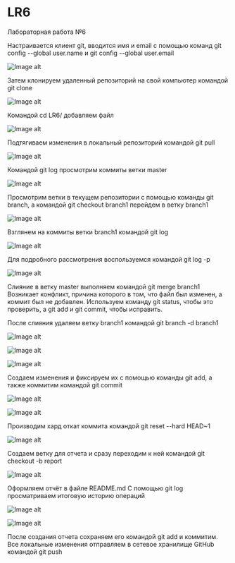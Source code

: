 # LR6
Лабораторная работа №6

Настраивается клиент git, вводится имя и email с помощью команд git config --global user.name <username> и git config --global user.email <email>

![Image alt](https://github.com/MakDarya/LR6/raw/reportMaklashova/images/image1.jpg)

Затем клонируем удаленный репозиторий на свой компьютер командой git clone <url>

![Image alt](https://github.com/MakDarya/LR6/raw/reportMaklashova/images/image2.jpg)

Командой cd LR6/ добавляем файл

![Image alt](https://github.com/MakDarya/LR6/raw/reportMaklashova/images/image3.jpg)

Подтягиваем изменения в локальный репозиторий командой git pull

![Image alt](https://github.com/MakDarya/LR6/raw/reportMaklashova/images/image4.jpg)

Командой git log просмотрим коммиты ветки master

![Image alt](https://github.com/MakDarya/LR6/raw/reportMaklashova/images/image5.jpg)

Просмотрим ветки в текущем репозитории с помощью команды git branch, а командой git checkout branch1 перейдем в ветку branch1

![Image alt](https://github.com/MakDarya/LR6/raw/reportMaklashova/images/image6.jpg)

Взглянем на коммиты ветки branch1 командой git log

![Image alt](https://github.com/MakDarya/LR6/raw/reportMaklashova/images/image7.jpg)

Для подробного рассмотрения воспользуемся командой git log -p

![Image alt](https://github.com/MakDarya/LR6/raw/reportMaklashova/images/image8.jpg)

Слияние в ветку master выполняем командой git merge branch1
Возникает конфликт, причина которого в том, что файл был изменен, а коммит был не добавлен. Используем команду git status, чтобы это проверить, а git add и git commit, чтобы исправить.

После слияния удаляем ветку branch1 командой git branch -d branch1

![Image alt](https://github.com/MakDarya/LR6/raw/reportMaklashova/images/image9.jpg)

![Image alt](https://github.com/MakDarya/LR6/raw/reportMaklashova/images/image10.jpg)

![Image alt](https://github.com/MakDarya/LR6/raw/reportMaklashova/images/image11.jpg)

Создаем изменения и фиксируем их с помощью команды git add, а также коммитим командой git commit

![Image alt](https://github.com/MakDarya/LR6/raw/reportMaklashova/images/image12.jpg)

![Image alt](https://github.com/MakDarya/LR6/raw/reportMaklashova/images/image13.jpg)

Производим хард откат коммита командой git reset --hard HEAD~1

![Image alt](https://github.com/MakDarya/LR6/raw/reportMaklashova/images/image14.jpg)

Создаем ветку для отчета и сразу переходим к ней командой git checkout -b report

![Image alt](https://github.com/MakDarya/LR6/raw/reportMaklashova/images/image15.jpg)

Оформляем отчёт в файле README.md
С помощью git log просматриваем итоговую историю операций

![Image alt](https://github.com/MakDarya/LR6/raw/reportMaklashova/images/image16.jpg)

![Image alt](https://github.com/MakDarya/LR6/raw/reportMaklashova/images/image17.jpg)

После создания отчета сохраняем его командой git add и коммитим.
Все локальные изменения отправляем в сетевое хранилище GitHub командой git push